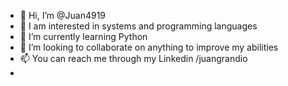 - 👋 Hi, I’m @Juan4919
- 👀 I am interested in systems and programming languages
- 🌱 I’m currently learning Python 
- 💞️ I’m looking to collaborate on anything to improve my abilities
- 📫 You can reach me through my Linkedin /juangrandio
- 
<!---
Juan4919/Juan4919 is a ✨ special ✨ repository because its `README.md` (this file) appears on your GitHub profile.
You can click the Preview link to take a look at your changes.
--->
